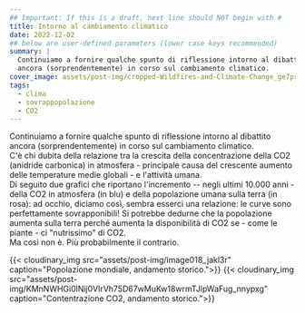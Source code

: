 ```yaml
---
## Important: If this is a draft, next line should NOT begin with #
title: Intorno al cambiamento climatico
date: 2022-12-02
## below are user-defined parameters (lower case keys recommended)
summary: |
  Continuiamo a fornire qualche spunto di riflessione intorno al dibattito
  ancora (sorprendentemente) in corso sul cambiamento climatico. 
cover_image: assets/post-img/cropped-Wildfires-and-Climate-Change_ge7prp # optional
tags:
  - clima
  - sovrappopolazione
  - CO2
---
```


Continuiamo a fornire qualche spunto di riflessione intorno al dibattito
ancora (sorprendentemente) in corso sul cambiamento climatico.  
C'è chi
dubita della relazione tra la crescita della concentrazione della CO2
(anidride carbonica) in atmosfera - principale causa del crescente
aumento delle temperature medie globali - e l'attività umana.  
Di seguito
due grafici che riportano l'incremento -- negli ultimi 10.000 anni -
della CO2 in atmosfera (in blu) e della popolazione umana sulla terra
(in rosa): ad occhio, diciamo così, sembra esserci una relazione: le
curve sono perfettamente sovrapponibili! Si potrebbe dedurne che la
popolazione aumenta sulla terra perché aumenta la disponibilità di CO2
se - come le piante - ci "nutrissimo" di CO2.  
Ma così non è. Più probabilmente il contrario.



{{< cloudinary_img src="assets/post-img/image018_jakl3r" caption="Popolazione mondiale, andamento storico.">}}
{{< cloudinary_img src="assets/post-img/KMnNWHGi0lNij0VIrVh75D67wMuKw18wrmTJlpWaFug_nnypxg" caption="Contentrazione CO2, andamento storico.">}}
<!--
  created 2022-12-02 12:51:53.548967 +0100 CET m=+0.034039460
-->